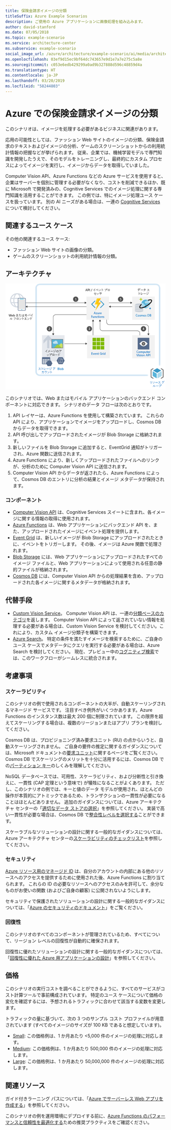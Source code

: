 ```yaml
---
title: 保険金請求イメージの分類
titleSuffix: Azure Example Scenarios
description: ご使用の Azure アプリケーションに画像処理を組み込みます。
author: david-stanford
ms.date: 07/05/2018
ms.topic: example-scenario
ms.service: architecture-center
ms.subservice: example-scenario
social_image_url: /azure/architecture/example-scenario/ai/media/architecture-intelligent-apps-image-processing.png
ms.openlocfilehash: 03ef9d15ec9bf64dc743657e9d1e7a7e275c5a8e
ms.sourcegitcommit: c053e6edb429299a0ad9b327888d596c48859d4a
ms.translationtype: HT
ms.contentlocale: ja-JP
ms.lasthandoff: 03/20/2019
ms.locfileid: "58244803"
---
```

# <a name="image-classification-for-insurance-claims-on-azure"></a>Azure での保険金請求イメージの分類

このシナリオは、イメージを処理する必要があるビジネスに関連があります。

応用の可能性としては、ファッション Web サイトのイメージの分類、保険金請求のテキストおよびイメージの分析、ゲームのスクリーンショットからの利用統計情報の把握などが挙げられます。 従来、企業では、機械学習モデルで専門知識を開発したうえで、そのモデルをトレーニングし、最終的にカスタム プロセスによってイメージを実行し、イメージからデータを取得していました。

Computer Vision API、Azure Functions などの Azure サービスを使用すると、企業はサーバーを個別に管理する必要がなくなり、コストを削減できるほか、既に Microsoft で開発済みの、Cognitive Services でのイメージ処理に関する専門知識を活用することができます。 この例では、特にイメージ処理ユース ケースを扱っています。 別の AI ニーズがある場合は、一連の [Cognitive Services](/azure/#pivot=products&panel=ai) について検討してください。

## <a name="relevant-use-cases"></a>関連するユース ケース

その他の関連するユース ケース:

- ファッション Web サイトの画像の分類。
- ゲームのスクリーンショットの利用統計情報の分類。

## <a name="architecture"></a>アーキテクチャ

![イメージ分類のアーキテクチャ][architecture]

このシナリオでは、Web またはモバイル アプリケーションのバックエンド コンポーネントに対応できます。 シナリオのデータ フローは次のとおりです。

1. API レイヤーは、Azure Functions を使用して構築されています。 これらの API により、アプリケーションでイメージをアップロードし、Cosmos DB からデータを取得できます。
2. API 呼び出しでアップロードされたイメージが Blob Storage に格納されます。
3. 新しいファイルを Blob Storage に追加すると、EventGrid 通知がトリガーされ、Azure 関数に送信されます。
4. Azure Functions により、新しくアップロードされたファイルへのリンクが、分析のために Computer Vision API に送信されます。
5. Computer Vision API からデータが返されたら、Azure Functions によって、Cosmos DB のエントリに分析の結果とイメージ メタデータが保持されます。

### <a name="components"></a>コンポーネント

- [Computer Vision API](/azure/cognitive-services/computer-vision/home) は、Cognitive Services スイートに含まれ、各イメージに関する情報の取得に使用されます。
- [Azure Functions](/azure/azure-functions/functions-overview) は、Web アプリケーションにバックエンド API を、また、アップロードされたイメージにイベント処理を提供します。
- [Event Grid](/azure/event-grid/overview) は、新しいイメージが Blob Storage にアップロードされたときに、イベントをトリガーします。 その後、イメージは Azure 関数で処理されます。
- [Blob Storage](/azure/storage/blobs/storage-blobs-introduction) には、Web アプリケーションにアップロードされたすべてのイメージ ファイルと、Web アプリケーションによって使用される任意の静的ファイルが格納されます。
- [Cosmos DB](/azure/cosmos-db/introduction) には、Computer Vision API からの処理結果を含め、アップロードされた各イメージに関するメタデータが格納されます。

## <a name="alternatives"></a>代替手段

- [Custom Vision Service](/azure/cognitive-services/custom-vision-service/home)。 Computer Vision API は、一連の[分類ベースのカテゴリ][cv-categories]を返します。 Computer Vision API によって返されていない情報を処理する必要がある場合は、Custom Vision Service を検討してください。これにより、カスタム イメージ分類子を構築できます。
- [Azure Search](/azure/search/search-what-is-azure-search)。 特定の条件を満たすイメージを検索するために、ご自身のユース ケースでメタデータにクエリを実行する必要がある場合は、Azure Search を検討してください。 現在、プレビュー中の[コグニティブ検索](/azure/search/cognitive-search-concept-intro)では、このワークフローがシームレスに統合されます。

## <a name="considerations"></a>考慮事項

### <a name="scalability"></a>スケーラビリティ

このシナリオの例で使用されるコンポーネントの大半が、自動スケーリングされるマネージド サービスです。 注目すべき例外がいくつかあります。Azure Functions のインスタンス数は最大 200 個に制限されています。 この限界を超えてスケーリングする場合は、複数のリージョンまたはアプリ プランを検討してください。

Cosmos DB は、プロビジョニング済み要求ユニット (RU) の点からいうと、自動スケーリングされません。 ご自身の要件の推定に関するガイダンスについては、Microsoft ドキュメントの[要求ユニット](/azure/cosmos-db/request-units)に関するページをご覧ください。 Cosmos DB でスケーリングのメリットを十分に活用するには、Cosmos DB での[パーティション キー](/azure/cosmos-db/partition-data)のしくみを理解してください。

NoSQL データベースでは、可用性、スケーラビリティ、および分断性と引き換えに、一貫性 (CAP 定理という意味で) が犠牲になることがよくあります。 ただし、このシナリオの例では、キーと値のデータ モデルが使用され、ほとんどの操作が本質的にアトミックであるため、トランザクションの一貫性が必要になることはほとんどありません。 追加のガイダンスについては、Azure アーキテクチャ センターの「[適切なデータ ストアの選択](../../guide/technology-choices/data-store-overview.md)」を参照してください。 実装で高い一貫性が必要な場合は、Cosmos DB で[整合性レベルを選択する](/azure/cosmos-db/consistency-levels)ことができます。

スケーラブルなソリューションの設計に関する一般的なガイダンスについては、Azure アーキテクチャ センターの[スケーラビリティのチェックリスト][scalability]を参照してください。

### <a name="security"></a>セキュリティ

[Azure リソース用のマネージド ID][msi] は、自分のアカウントの内部にある他のリソースへのアクセスを提供するために使用された後、Azure Functions に割り当てられます。 これらの ID の必要なリソースへのアクセスのみを許可して、余分なものがお使いの関数 (およびご自身の顧客) に公開されないようにします。

セキュリティで保護されたソリューションの設計に関する一般的なガイダンスについては、「[Azure のセキュリティのドキュメント][security]」をご覧ください。

### <a name="resiliency"></a>回復性

このシナリオのすべてのコンポーネントが管理されているため、すべてについて、リージョン レベルの回復性が自動的に確保されます。

回復性に優れたソリューションの設計に関する一般的なガイダンスについては、「[回復性に優れた Azure 用アプリケーションの設計][resiliency]」を参照してください。

## <a name="pricing"></a>価格

このシナリオの実行コストを調べることができるように、すべてのサービスがコスト計算ツールで事前構成されています。 特定のユース ケースについて価格の変化を確認するには、予想されるトラフィックに合わせて該当する変数を変更します。

トラフィックの量に基づいて、次の 3 つのサンプル コスト プロファイルが用意されています (すべてのイメージのサイズが 100 KB であると想定しています)。

- [Small][small-pricing]: この価格例は、1 か月あたり &lt;5,000 件のイメージの処理に対応します。
- [Medium][medium-pricing]: この価格例は、1 か月あたり 500,000 件のイメージの処理に対応します。
- [Large][large-pricing]: この価格例は、1 か月あたり 50,000,000 件のイメージの処理に対応します。

## <a name="related-resources"></a>関連リソース

ガイド付きラーニング パスについては、「[Azure でサーバーレス Web アプリを作成する][serverless]」を参照してください。

このシナリオの例を運用環境にデプロイする前に、[Azure Functions のパフォーマンスと信頼性を最適化する][functions-best-practices]ための推奨プラクティスをご確認ください。

<!-- links -->
[architecture]: ./media/architecture-intelligent-apps-image-processing.png
[small-pricing]: https://azure.com/e/f9b59d238b43423683db73f4a31dc380
[medium-pricing]: https://azure.com/e/7c7fc474db344b87aae93bc29ae27108
[large-pricing]: https://azure.com/e/cbadbca30f8640d6a061f8457a74ba7d
[cognitive-search]: /azure/search/cognitive-search-concept-intro
[serverless]: /azure/functions/tutorial-static-website-serverless-api-with-database
[cv-categories]: /azure/cognitive-services/computer-vision/home#the-86-category-concept
[resiliency]: /azure/architecture/resiliency/
[security]: /azure/security/
[scalability]: /azure/architecture/checklist/scalability
[functions-best-practices]: /azure/azure-functions/functions-best-practices
[msi]: /azure/app-service/app-service-managed-service-identity
